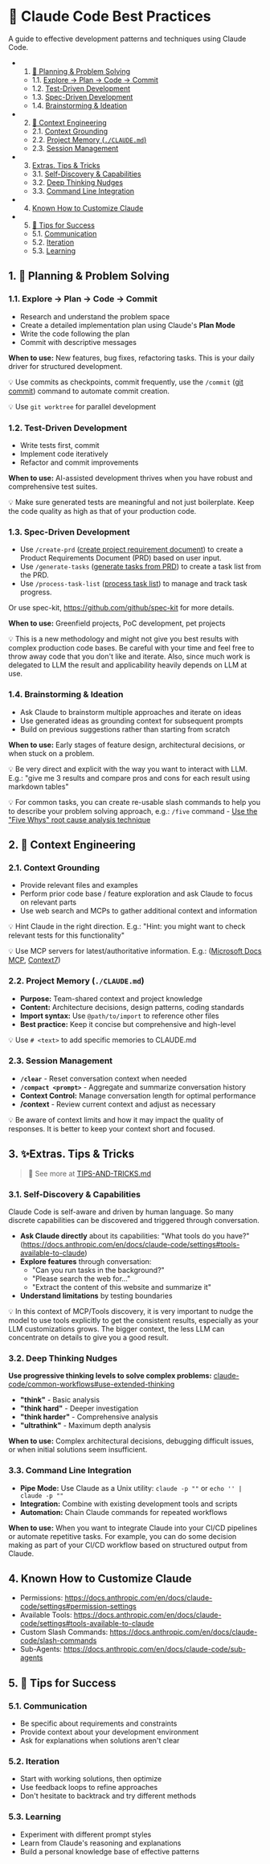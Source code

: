 

# 🎯 Claude Code Best Practices

A guide to effective development patterns and techniques using Claude Code.

<!-- vscode-markdown-toc -->
* 1. [📃 Planning & Problem Solving](#PlanningProblemSolving)
	* 1.1. [Explore → Plan → Code → Commit](#ExplorePlanCodeCommit)
	* 1.2. [Test-Driven Development](#Test-DrivenDevelopment)
	* 1.3. [Spec-Driven Development](#Spec-DrivenDevelopment)
	* 1.4. [Brainstorming & Ideation](#BrainstormingIdeation)
* 2. [🧠 Context Engineering](#ContextEngineering)
	* 2.1. [Context Grounding](#ContextGrounding)
	* 2.2. [Project Memory (`./CLAUDE.md`)](#ProjectMemory.CLAUDE.md)
	* 2.3. [Session Management](#SessionManagement)
* 3. [Extras. Tips & Tricks](#Extras.TipsTricks)
	* 3.1. [Self-Discovery & Capabilities](#Self-DiscoveryCapabilities)
	* 3.2. [Deep Thinking Nudges](#DeepThinkingNudges)
	* 3.3. [Command Line Integration](#CommandLineIntegration)
* 4. [Known How to Customize Claude](#KnownHowtoCustomizeClaude)
* 5. [🎯 Tips for Success](#TipsforSuccess)
	* 5.1. [Communication](#Communication)
	* 5.2. [Iteration](#Iteration)
	* 5.3. [Learning](#Learning)

<!-- vscode-markdown-toc-config
	numbering=true
	autoSave=true
	/vscode-markdown-toc-config -->
<!-- /vscode-markdown-toc -->

##  1. <a name='PlanningProblemSolving'></a>📃 Planning & Problem Solving

###  1.1. <a name='ExplorePlanCodeCommit'></a>Explore → Plan → Code → Commit

- Research and understand the problem space
- Create a detailed implementation plan using Claude's **Plan Mode**
- Write the code following the plan
- Commit with descriptive messages

**When to use:** New features, bug fixes, refactoring tasks. This is your daily driver for structured development.

💡 Use commits as checkpoints, commit frequently, use the `/commit` ([git commit](./.claude/commands/dev-workflow/commit.md)) command to automate commit creation.

💡 Use `git worktree` for parallel development

###  1.2. <a name='Test-DrivenDevelopment'></a>Test-Driven Development

- Write tests first, commit
- Implement code iteratively
- Refactor and commit improvements

**When to use:** AI-assisted development thrives when you have robust and comprehensive test suites.

💡 Make sure generated tests are meaningful and not just boilerplate. Keep the code quality as high as that of your production code.

###  1.3. <a name='Spec-DrivenDevelopment'></a>Spec-Driven Development

- Use `/create-prd` ([create project requirement document](/.claude/commands/spec/create-prd.md)) to create a Product Requirements Document (PRD) based on user input.
- Use `/generate-tasks` ([generate tasks from PRD](/.claude/commands/spec/generate-tasks.md)) to create a task list from the PRD.
- Use `/process-task-list` ([process task list](/.claude/commands/spec/process-task-list.md)) to manage and track task progress.

Or use spec-kit, <https://github.com/github/spec-kit> for more details.

**When to use:** Greenfield projects, PoC development, pet projects

💡 This is a new methodology and might not give you best results with complex production code bases. Be careful with your time and feel free to throw away code that you don't like and iterate. Also, since much work is delegated to LLM the result and applicability heavily depends on LLM at use.

###  1.4. <a name='BrainstormingIdeation'></a>Brainstorming & Ideation

- Ask Claude to brainstorm multiple approaches and iterate on ideas
- Use generated ideas as grounding context for subsequent prompts
- Build on previous suggestions rather than starting from scratch

**When to use:** Early stages of feature design, architectural decisions, or when stuck on a problem.

💡 Be very direct and explicit with the way you want to interact with LLM. E.g.: "give me 3 results and compare pros and cons for each result using markdown tables"

💡 For common tasks, you can create re-usable slash commands to help you to describe your problem solving approach, e.g.: `/five` command - [Use the "Five Whys" root cause analysis technique](./.claude/commands/five.md)

##  2. <a name='ContextEngineering'></a>🧠 Context Engineering

###  2.1. <a name='ContextGrounding'></a>Context Grounding

- Provide relevant files and examples
- Perform prior code base / feature exploration and ask Claude to focus on relevant parts
- Use web search and MCPs to gather additional context and information

💡 Hint Claude in the right direction. E.g.: "Hint: you might want to check relevant tests for this functionality"

💡 Use MCP servers for latest/authoritative information. E.g.: ([Microsoft Docs MCP](https://learn.microsoft.com/en-us/training/support/mcp), [Context7](https://context7.com/))

###  2.2. <a name='ProjectMemory.CLAUDE.md'></a>Project Memory (`./CLAUDE.md`)
- **Purpose:** Team-shared context and project knowledge
- **Content:** Architecture decisions, design patterns, coding standards
- **Import syntax:** Use `@path/to/import` to reference other files
- **Best practice:** Keep it concise but comprehensive and high-level

💡 Use `# <text>` to add specific memories to CLAUDE.md

###  2.3. <a name='SessionManagement'></a>Session Management
- **`/clear`** - Reset conversation context when needed
- **`/compact <prompt>`** - Aggregate and summarize conversation history
- **Context Control:** Manage conversation length for optimal performance
- **/context** - Review current context and adjust as necessary

💡 Be aware of context limits and how it may impact the quality of responses. It is better to keep your context short and focused.

##  3. <a name='Extras.TipsTricks'></a>✨Extras. Tips & Tricks

> 🤩 See more at [TIPS-AND-TRICKS.md](./TIPS-AND-TRICKS.md)

###  3.1. <a name='Self-DiscoveryCapabilities'></a>Self-Discovery & Capabilities

Claude Code is self-aware and driven by human language. So many discrete capabilities can be discovered and triggered through conversation.

- **Ask Claude directly** about its capabilities: "What tools do you have?" (<https://docs.anthropic.com/en/docs/claude-code/settings#tools-available-to-claude>)
- **Explore features** through conversation:
   - "Can you run tasks in the background?"
   - "Please search the web for..."
   - "Extract the content of this website and summarize it"
- **Understand limitations** by testing boundaries

💡 In this context of MCP/Tools discovery, it is very important to nudge the model to use tools explicitly to get the consistent results, especially as your LLM customizations grows. The bigger context, the less LLM can concentrate on details to give you a good result.

###  3.2. <a name='DeepThinkingNudges'></a>Deep Thinking Nudges

**Use progressive thinking levels to solve complex problems:** [claude-code/common-workflows#use-extended-thinking](https://docs.anthropic.com/en/docs/claude-code/common-workflows#use-extended-thinking)

- **"think"** - Basic analysis
- **"think hard"** - Deeper investigation
- **"think harder"** - Comprehensive analysis
- **"ultrathink"** - Maximum depth analysis

**When to use:** Complex architectural decisions, debugging difficult issues, or when initial solutions seem insufficient.

###  3.3. <a name='CommandLineIntegration'></a>Command Line Integration
- **Pipe Mode:** Use Claude as a Unix utility: `claude -p ""` or `echo '' | claude -p ""`
- **Integration:** Combine with existing development tools and scripts
- **Automation:** Chain Claude commands for repeated workflows

**When to use:** When you want to integrate Claude into your CI/CD pipelines or automate repetitive tasks. For example, you can do some decision making as part of your CI/CD workflow based on structured output from Claude.

##  4. <a name='KnownHowtoCustomizeClaude'></a>Known How to Customize Claude

* Permissions: <https://docs.anthropic.com/en/docs/claude-code/settings#permission-settings>
* Available Tools: <https://docs.anthropic.com/en/docs/claude-code/settings#tools-available-to-claude>
* Custom Slash Commands: <https://docs.anthropic.com/en/docs/claude-code/slash-commands>
* Sub-Agents: <https://docs.anthropic.com/en/docs/claude-code/sub-agents>

##  5. <a name='TipsforSuccess'></a>🎯 Tips for Success

###  5.1. <a name='Communication'></a>Communication
- Be specific about requirements and constraints
- Provide context about your development environment
- Ask for explanations when solutions aren't clear

###  5.2. <a name='Iteration'></a>Iteration
- Start with working solutions, then optimize
- Use feedback loops to refine approaches
- Don't hesitate to backtrack and try different methods

###  5.3. <a name='Learning'></a>Learning
- Experiment with different prompt styles
- Learn from Claude's reasoning and explanations
- Build a personal knowledge base of effective patterns
